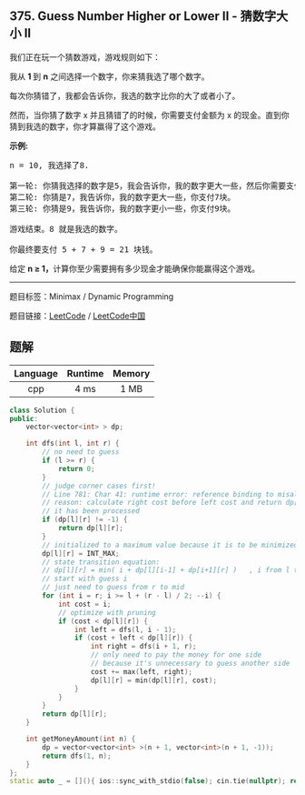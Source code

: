 ## 375. Guess Number Higher or Lower II - 猜数字大小 II

<!--If you want to use the English description, use `question.content` instead-->

<p>我们正在玩一个猜数游戏，游戏规则如下：</p>

<p>我从&nbsp;<strong>1&nbsp;</strong>到 <strong>n</strong> 之间选择一个数字，你来猜我选了哪个数字。</p>

<p>每次你猜错了，我都会告诉你，我选的数字比你的大了或者小了。</p>

<p>然而，当你猜了数字 x 并且猜错了的时候，你需要支付金额为 x 的现金。直到你猜到我选的数字，你才算赢得了这个游戏。</p>

<p><strong>示例:</strong></p>

<pre>n = 10, 我选择了8.

第一轮: 你猜我选择的数字是5，我会告诉你，我的数字更大一些，然后你需要支付5块。
第二轮: 你猜是7，我告诉你，我的数字更大一些，你支付7块。
第三轮: 你猜是9，我告诉你，我的数字更小一些，你支付9块。

游戏结束。8 就是我选的数字。

你最终要支付 5 + 7 + 9 = 21 块钱。
</pre>

<p>给定&nbsp;<strong>n &ge; 1，</strong>计算你至少需要拥有多少现金才能确保你能赢得这个游戏。</p>



-----

题目标签：Minimax / Dynamic Programming

题目链接：[LeetCode](https://leetcode.com/problems/guess-number-higher-or-lower-ii/description/)  /  [LeetCode中国](https://leetcode-cn.com/problems/guess-number-higher-or-lower-ii/description/)

## 题解



| Language | Runtime | Memory |
|:---:|:---:|:---:|
| cpp  | 4  ms | 1 MB |

```cpp
class Solution {
public:
    vector<vector<int> > dp;

    int dfs(int l, int r) {
        // no need to guess
        if (l >= r) {
            return 0;
        }
        // judge corner cases first!
        // Line 781: Char 41: runtime error: reference binding to misaligned address 0x000000000051 for type 'value_type', which requires 4 byte alignment (stl_vector.h)
        // reason: calculate right cost before left cost and return dp[l][r] before judge corner cases(l >= r)
        // it has been processed
        if (dp[l][r] != -1) {
            return dp[l][r];
        }
        // initialized to a maximum value because it is to be minimized
        dp[l][r] = INT_MAX;
        // state transition equation:
        // dp[l][r] = min( i + dp[l][i-1] + dp[i+1][r] )   , i from l to r
        // start with guess i
        // just need to guess from r to mid
        for (int i = r; i >= l + (r - l) / 2; --i) {
            int cost = i;
            // optimize with pruning
            if (cost < dp[l][r]) {
                int left = dfs(l, i - 1);
                if (cost + left < dp[l][r]) {
                    int right = dfs(i + 1, r);
                    // only need to pay the money for one side
                    // because it's unnecessary to guess another side
                    cost += max(left, right);
                    dp[l][r] = min(dp[l][r], cost);
                }
            }
        }
        return dp[l][r];
    }

    int getMoneyAmount(int n) {
        dp = vector<vector<int> >(n + 1, vector<int>(n + 1, -1));
        return dfs(1, n);
    }
};
static auto _ = [](){ ios::sync_with_stdio(false); cin.tie(nullptr); return 0; }();
```

